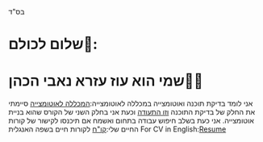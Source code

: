  בס"ד 
# שלום לכולם👋:
# שמי הוא עוז עזרא נאבי הכהן🧑‍💻
אני לומד בדיקת תוכנה ואוטומצייה במכללה לאוטומצייה:[המכללה לאוטומצייה](https://automation.co.il/)
סיימתי את החלק של בדיקת התוכנה [וזו התעודה](https://github.com/OzEzraCohen/index.html/blob/main/%D7%AA%D7%A2%D7%95%D7%93%D7%AA%20%D7%A1%D7%99%D7%95%D7%9D%20%D7%A7%D7%95%D7%A8%D7%A1%20%D7%91%D7%95%D7%93%D7%A7%20%D7%AA%D7%95%D7%9B%D7%A0%D7%94.pdf)
וכעת אני בחלק השני של הקורס שהוא בניית אוטומצייה.
אני כעת בשלב חיפוש עבודה בתחום ואשמח אם תיכנסו לקישור של קורות החיים שלי:[קו"ח](https://github.com/OzEzraCohen/CV/blob/main/Resume.pdf)
      לקורות חיים בשפה האנגלית For CV in English:[Resume](https://github.com/OzEzraCohen/CV/blob/main/Resume%20In%20English.pdf)
 

<!--
**OzEzraCohen/OzEzraCohen** is a ✨ _special_ ✨ repository because its `README.md` (this file) appears on your GitHub profile.

Here are some ideas to get you started:

- 🔭 I’m currently working on ...
- 🌱 I’m currently learning ...
- 👯 I’m looking to collaborate on ...
- 🤔 I’m looking for help with ...
- 💬 Ask me about ...
- 📫 How to reach me: ...
- 😄 Pronouns: ...
- ⚡ Fun fact: ...
-->
